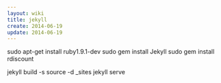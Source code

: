 ```yaml
---
layout: wiki
title: jekyll
create: 2014-06-19
update: 2014-06-19
---
```


sudo apt-get install ruby1.9.1-dev
sudo gem install Jekyll
sudo gem install rdiscount

jekyll build -s source -d \_sites
jekyll serve

